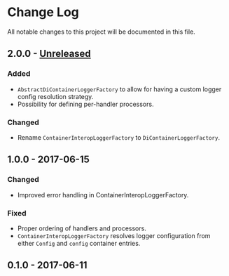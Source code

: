 # Change Log

All notable changes to this project will be documented in this file.

## 2.0.0 - [Unreleased]

### Added
-  `AbstractDiContainerLoggerFactory` to allow for having a custom logger config resolution strategy.
-  Possibility for defining per-handler processors.

### Changed
- Rename `ContainerInteropLoggerFactory` to `DiContainerLoggerFactory`.

## 1.0.0 - 2017-06-15

### Changed
- Improved error handling in ContainerInteropLoggerFactory.

### Fixed
- Proper ordering of handlers and processors.
- `ContainerInteropLoggerFactory` resolves logger configuration from either `Config` and `config` container entries.

## 0.1.0 - 2017-06-11


[Unreleased]: https://github.com/nikolaposa/monolog-factory/compare/1.0.0...HEAD
